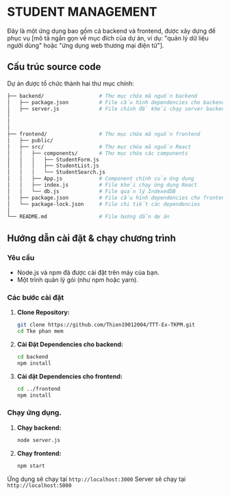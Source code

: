 # STUDENT MANAGEMENT

Đây là một ứng dụng bao gồm cả backend và frontend, được xây dựng để phục vụ [mô tả ngắn gọn về mục đích của dự án, ví dụ: "quản lý dữ liệu người dùng" hoặc "ứng dụng web thương mại điện tử"].

## Cấu trúc source code

Dự án được tổ chức thành hai thư mục chính:
```bash
├── backend/                  # Thư mục chứa mã nguồn backend
│   ├── package.json          # File cấu hình dependencies cho backend
│   ├── server.js             # File chính để khởi chạy server backend
│   
│     
│
├── frontend/                 # Thư mục chứa mã nguồn frontend
│   ├── public/              
│   ├── src/                  # Thư mục chứa mã nguồn React
│   │   ├── components/       # Thư mục chứa các components
│   │   │   ├── StudentForm.js
│   │   │   ├── StudentList.js
│   │   │   └── StudentSearch.js
│   │   ├── App.js            # Component chính của ứng dụng
│   │   ├── index.js          # File khởi chạy ứng dụng React
│   │   └── db.js             # File quản lý IndexedDB
│   ├── package.json          # File cấu hình dependencies cho frontend
│   └── package-lock.json     # File chi tiết các dependencies
│
└── README.md                 # File hướng dẫn dự án
```
## Hướng dẫn cài đặt & chạy chương trình

### Yêu cầu
- Node.js và npm đã được cài đặt trên máy của bạn.
- Một trình quản lý gói (như npm hoặc yarn).

### Các bước cài đặt
1.  **Clone Repository:**

    ```bash
    git clone https://github.com/Thien19012004/TTT-Ex-TKPM.git
    cd Tke phan mem
    ```

2.  **Cài Đặt Dependencies cho backend:**

    ```bash
    cd backend
    npm install
    ```
3. **Cài đặt Dependencies cho frontend:**
    ```bash
    cd ../frontend
    npm install
    ```

### Chạy ứng dụng.
1.  **Chạy backend:**
    ```bash
    node server.js
    ```
2. **Chạy frontend:**
    ```bash
    npm start
    ```

Ứng dụng sẽ chạy tại `http://localhost:3000` 
Server sẽ chạy tại `http://localhost:5000`

